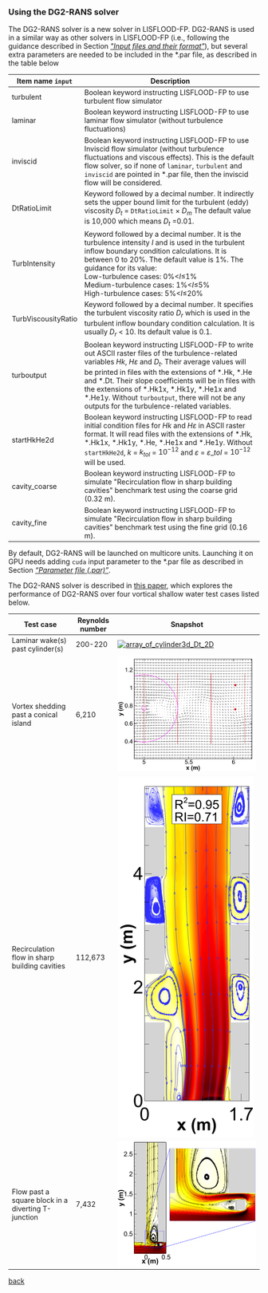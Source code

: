 ### Using the DG2-RANS solver
The DG2-RANS solver is a new solver in LISFLOOD-FP. DG2-RANS is used in a similar way as other solvers in LISFLOOD-FP (i.e., following the guidance described in Section [*"Input files and their format"*](/Merewether1.md)), but several extra parameters are needed to be included in the *.par file, as described in the table below

| Item name `input`  | Description |
| --------- | ----------- |
|turbulent|Boolean keyword instructing LISFLOOD-FP to use turbulent flow simulator|
|laminar|Boolean keyword instructing LISFLOOD-FP to use laminar flow simulator (without turbulence fluctuations)|
|inviscid|Boolean keyword instructing LISFLOOD-FP to use Inviscid flow simulator (without turbulence fluctuations and viscous effects). This is the default flow solver, so if none of `laminar`, `turbulent` and `inviscid` are pointed in *.par file, then the inviscid flow will be considered.|
|DtRatioLimit|Keyword followed by a decimal number. It indirectly sets the upper bound limit for the turbulent (eddy) viscosity $D_t$ = `DtRatioLimit` × $D_m$ The default value is 10,000 which means $D_t$ =0.01.|
|TurbIntensity|Keyword followed by a decimal number. It is the turbulence intensity $I$ and is used in the turbulent inflow boundary condition calculations. It is between 0 to 20%. The default value is 1%. The guidance for its value: <br> Low-turbulence cases: 0%<*I*≤1% <br> Medium-turbulence cases: 1%<*I*≤5% <br> High-turbulence cases: 5%<*I*≤20%|
|TurbViscousityRatio|Keyword followed by a decimal number. It specifies the turbulent viscosity ratio $D_r$ which is used in the turbulent inflow boundary condition calculation. It is usually $D_r$ < 10. Its default value is 0.1. |
|turboutput|Boolean keyword instructing LISFLOOD-FP to write out ASCII raster files of the turbulence-related variables $Hk$, *H*$\varepsilon$ and $D_t$. Their average values will be printed in files with the extensions of *.Hk, *.He and *.Dt. Their slope coefficients will be in files with the extensions of *.Hk1x, *.Hk1y, *.He1x and *.He1y. Without `turboutput`, there will not be any outputs for the turbulence-related variables. |
|startHkHe2d|Boolean keyword instructing LISFLOOD-FP to read initial condition files for *Hk* and *H*$\varepsilon$ in ASCII raster format. It will read files with the extensions of *.Hk, *.Hk1x, *.Hk1y, *.He, *.He1x and *.He1y. Without `startHkHe2d`, $k$ = $k_{tol}$ = $10^{-12}$ and $\varepsilon$ = $\varepsilon\_{tol}$ = $10^{-12}$ will be used.|
|cavity_coarse|Boolean keyword instructing LISFLOOD-FP to simulate "Recirculation flow in sharp building cavities" benchmark test using the coarse grid (0.32 m).|
|cavity_fine|Boolean keyword instructing LISFLOOD-FP to simulate "Recirculation flow in sharp building cavities" benchmark test using the fine grid (0.16 m).|

By default, DG2-RANS will be launched on multicore units. Launching it on GPU needs adding `cuda` input parameter to the *.par file as described in Section [*“Parameter file (.par)”*](/Merewether1-1.md). 

The DG2-RANS solver is described in [this paper](), which explores the performance of DG2-RANS over four vortical shallow water test cases listed below.

|Test case|Reynolds number|Snapshot|
| --------- | ----------- | --------- | 
|Laminar wake(s) past cylinder(s)|200-220|[![array_of_cylinder3d_Dt_2D](/Figures/DG_RANS_array_of_cylinder3d_Dt_2D.png)](https://www.youtube.com/watch?v=JMv3jLEjzp4)|
|Vortex shedding past a conical island|6,210|[![conical_island](/Figures/DG_RANS_conical_island.png)](https://www.youtube.com/watch?v=PByxld06gU4)|
|Recirculation flow in sharp building cavities|112,673|![Many_cavities](/Figures/DG_RANS_Many_cavities.png)|
|Flow past a square block in a diverting T-junction|7,432|[![T_junction](/Figures/DG_RANS_T_junction.png)](https://www.youtube.com/shorts/G43xtVfk_iU)|

[back](/LISFLOOD8.0.md)
